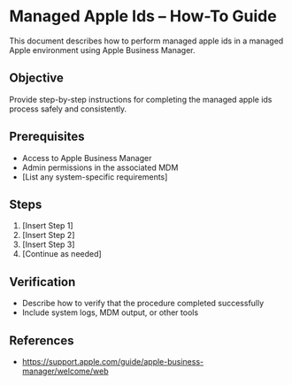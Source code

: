 # Managed Apple Ids – How-To Guide

This document describes how to perform managed apple ids in a managed Apple environment using Apple Business Manager.

## Objective

Provide step-by-step instructions for completing the managed apple ids process safely and consistently.

## Prerequisites

- Access to Apple Business Manager
- Admin permissions in the associated MDM
- [List any system-specific requirements]

## Steps

1. [Insert Step 1]
2. [Insert Step 2]
3. [Insert Step 3]
4. [Continue as needed]

## Verification

- Describe how to verify that the procedure completed successfully
- Include system logs, MDM output, or other tools

## References

- https://support.apple.com/guide/apple-business-manager/welcome/web
